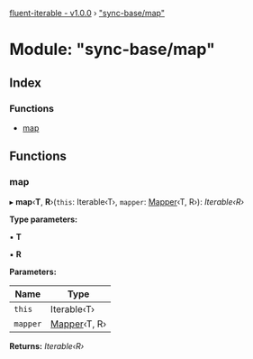[fluent-iterable - v1.0.0](../README.md) › ["sync-base/map"](_sync_base_map_.md)

# Module: "sync-base/map"

## Index

### Functions

* [map](_sync_base_map_.md#map)

## Functions

###  map

▸ **map**‹**T**, **R**›(`this`: Iterable‹T›, `mapper`: [Mapper](../interfaces/_types_.mapper.md)‹T, R›): *Iterable‹R›*

**Type parameters:**

▪ **T**

▪ **R**

**Parameters:**

Name | Type |
------ | ------ |
`this` | Iterable‹T› |
`mapper` | [Mapper](../interfaces/_types_.mapper.md)‹T, R› |

**Returns:** *Iterable‹R›*
